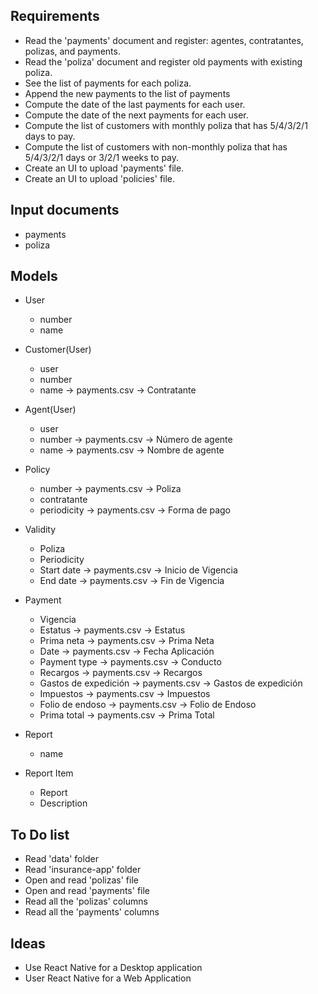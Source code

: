## Requirements

* Read the 'payments' document and register: agentes, contratantes, polizas, and payments.
* Read the 'poliza' document and register old payments with existing poliza.
* See the list of payments for each poliza.
* Append the new payments to the list of payments
* Compute the date of the last payments for each user.
* Compute the date of the next payments for each user.
* Compute the list of customers with monthly poliza that has 5/4/3/2/1 days to pay.
* Compute the list of customers with non-monthly poliza that has 5/4/3/2/1 days or 3/2/1 weeks to pay.
* Create an UI to upload 'payments' file.
* Create an UI to upload 'policies' file.

## Input documents

* payments
* poliza

## Models

* User
    * number
    * name

* Customer(User)
    * user
    * number 
    * name -> payments.csv -> Contratante

* Agent(User)
    * user
    * number -> payments.csv -> Número de agente
    * name -> payments.csv -> Nombre de agente

* Policy
    * number -> payments.csv -> Poliza
    * contratante
    * periodicity -> payments.csv -> Forma de pago

* Validity
    * Poliza
    * Periodicity
    * Start date -> payments.csv -> Inicio de Vigencia
    * End date -> payments.csv -> Fin de Vigencia

* Payment
    * Vigencia
    * Estatus -> payments.csv -> Estatus
    * Prima neta -> payments.csv -> Prima Neta
    * Date -> payments.csv -> Fecha Aplicación
    * Payment type -> payments.csv -> Conducto
    * Recargos -> payments.csv -> Recargos
    * Gastos de expedición -> payments.csv -> Gastos de expedición
    * Impuestos -> payments.csv -> Impuestos
    * Folio de endoso -> payments.csv -> Folio de Endoso
    * Prima total -> payments.csv -> Prima Total

* Report
    * name

* Report Item
    * Report
    * Description

## To Do list

* Read 'data' folder
* Read 'insurance-app' folder
* Open and read 'polizas' file
* Open and read 'payments' file
* Read all the 'polizas' columns
* Read all the 'payments' columns

## Ideas

* Use React Native for a Desktop application
* User React Native for a Web Application